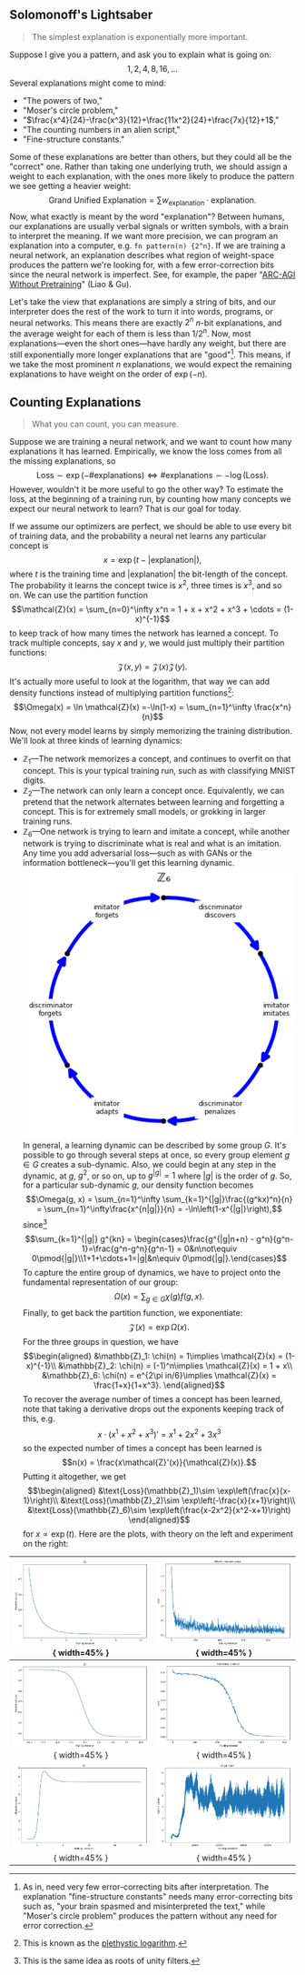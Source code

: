 ## Solomonoff's Lightsaber

> The simplest explanation is exponentially more important.

Suppose I give you a pattern, and ask you to explain what is going on: $$1, 2, 4, 8, 16, \dots$$Several explanations might come to mind:
- "The powers of two,"
- "Moser's circle problem,"
- "$\frac{x^4}{24}-\frac{x^3}{12}+\frac{11x^2}{24}+\frac{7x}{12}+1$,"
- "The counting numbers in an alien script,"
- "Fine-structure constants."

Some of these explanations are better than others, but they could all be the "correct" one. Rather than taking one underlying truth, we should assign a weight to each explanation, with the ones more likely to produce the pattern we see getting a heavier weight: $$\text{Grand Unified Explanation} = \sum w_\text{explanation}\cdot\text{explanation}.$$Now, what exactly is meant by the word "explanation"? Between humans, our explanations are usually verbal signals or written symbols, with a brain to interpret the meaning. If we want more precision, we can program an explanation into a computer, e.g. `fn pattern(n) {2^n}`. If we are training a neural network, an explanation describes what region of weight-space produces the pattern we're looking for, with a few error-correction bits since the neural network is imperfect. See, for example, the paper "[ARC-AGI Without Pretraining](https://iliao2345.github.io/blog_posts/arc_agi_without_pretraining/arc_agi_without_pretraining.html)" (Liao & Gu).

Let's take the view that explanations are simply a string of bits, and our interpreter does the rest of the work to turn it into words, programs, or neural networks. This means there are exactly $2^n$ $n$-bit explanations, and the average weight for each of them is less than $1/2^n$. Now, most explanations—even the short ones—have hardly any weight, but there are still exponentially more longer explanations that are "good"[^1]. This means, if we take the most prominent $n$ explanations, we would expect the remaining explanations to have weight on the order of $\exp(-n)$.

[^1]: As in, need very few error-correcting bits after interpretation. The explanation "fine-structure constants" needs many error-correcting bits such as, "your brain spasmed and misinterpreted the text," while "Moser's circle problem" produces the pattern without any need for error correction.

## Counting Explanations

> What you can count, you can measure.

Suppose we are training a neural network, and we want to count how many explanations it has learned. Empirically, we know the loss comes from all the missing explanations, so $$\text{Loss}\sim \exp(-\text{\#explanations})\Longleftrightarrow \text{\#explanations}\sim -\log(\text{Loss}).$$However, wouldn't it be more useful to go the other way? To estimate the loss, at the beginning of a training run, by counting how many concepts we expect our neural network to learn? That is our goal for today.

If we assume our optimizers are perfect, we should be able to use every bit of training data, and the probability a neural net learns any particular concept is $$x = \exp(t - |\text{explanation}|),$$where $t$ is the training time and $|\text{explanation}|$ the bit-length of the concept. The probability it learns the concept twice is $x^2$, three times is $x^3$, and so on. We can use the partition function $$\mathcal{Z}(x) = \sum_{n=0}^\infty x^n =  1 + x + x^2 + x^3 + \cdots = (1-x)^{-1}$$to keep track of how many times the network has learned a concept. To track multiple concepts, say $x$ and $y$, we would just multiply their partition functions: $$\mathcal{Z}(x, y) = \mathcal{Z}(x)\mathcal{Z}(y).$$It's actually more useful to look at the logarithm, that way we can add density functions instead of multiplying partition functions[^2]: $$\Omega(x) = \ln \mathcal{Z}(x) =-\ln(1-x) = \sum_{n=1}^\infty \frac{x^n}{n}$$Now, not every model learns by simply memorizing the training distribution. We'll look at three kinds of learning dynamics:

- $\mathbb{Z}_1$—The network memorizes a concept, and continues to overfit on that concept. This is your typical training run, such as with classifying MNIST digits.
- $\mathbb{Z}_2$—The network can only learn a concept once. Equivalently, we can pretend that the network alternates between learning and forgetting a concept. This is for extremely small models, or grokking in larger training runs.
- $\mathbb{Z}_6$—One network is trying to learn and imitate a concept, while another network is trying to discriminate what is real and what is an imitation. Any time you add adversarial loss—such as with GANs or the information bottleneck—you'll get this learning dynamic.
![Z6 Learning Dynamic.png](diagram_z6.png)
In general, a learning dynamic can be described by some group $G$. It's possible to go through several steps at once, so every group element $g\in G$ creates a sub-dynamic. Also, we could begin at any step in the dynamic, at $g$, $g^2$, or so on, up to $g^{|g|}=1$ where $|g|$ is the order of $g$. So, for a particular sub-dynamic $g$, our density function becomes $$\Omega(g, x) = \sum_{n=1}^\infty \sum_{k=1}^{|g|}\frac{(g^kx)^n}{n} = \sum_{n=1}^\infty\frac{x^{n|g|}}{n} = -\ln\left(1-x^{|g|}\right),$$since[^3] $$\sum_{k=1}^{|g|} g^{kn} = \begin{cases}\frac{g^{|g|n+n} - g^n}{g^n-1}=\frac{g^n-g^n}{g^n-1} = 0&n\not\equiv 0\pmod{|g|}\\1+1+\cdots+1=|g|&n\equiv 0\pmod{|g|}.\end{cases}$$To capture the entire group of dynamics, we have to project onto the fundamental representation of our group: $$\Omega(x) = \sum_{g\in G}\chi(g)f(g, x).$$Finally, to get back the partition function, we exponentiate: $$\mathcal{Z}(x)=\exp\Omega(x).$$For the three groups in question, we have $$\begin{aligned}
&\mathbb{Z}_1: \chi(n) = 1\implies \mathcal{Z}(x) = (1-x)^{-1}\\
&\mathbb{Z}_2: \chi(n) = (-1)^n\implies \mathcal{Z}(x) = 1 + x\\
&\mathbb{Z}_6: \chi(n) = e^{2\pi in/6}\implies \mathcal{Z}(x) = \frac{1+x}{1+x^3}.
\end{aligned}$$To recover the average number of times a concept has been learned, note that taking a derivative drops out the exponents keeping track of this, e.g. $$x\cdot \left(x^1 + x^2 + x^3\right)' = x^1 + 2x^2 + 3x^3$$so the expected number of times a concept has been learned is $$n(x) = \frac{x\mathcal{Z}'(x)}{\mathcal{Z}(x)}.$$Putting it altogether, we get $$\begin{aligned}
&\text{Loss}(\mathbb{Z}_1)\sim \exp\left(\frac{x}{x-1}\right)\\
&\text{Loss}(\mathbb{Z}_2)\sim \exp\left(-\frac{x}{x+1}\right)\\
&\text{Loss}(\mathbb{Z}_6)\sim \exp\left(\frac{x-2x^2}{x^2-x+1}\right)
\end{aligned}$$for $x \propto \exp(t)$. Here are the plots, with theory on the left and experiment on the right:

| ![](theory_Z1.png){ width=45% } | ![](experiment_Z1.png){ width=45% } |
|:------------------------------:|:----------------------------------:|
| ![](theory_Z2.png){ width=45% } | ![](experiment_Z2.png){ width=45% } |
| ![](theory_Z6.png){ width=45% } | ![](experiment_Z6.png){ width=45% } |


[^2]: This is known as the [plethystic logarithm](https://en.wikipedia.org/wiki/Plethystic_exponential).
[^3]: This is the same idea as roots of unity filters.